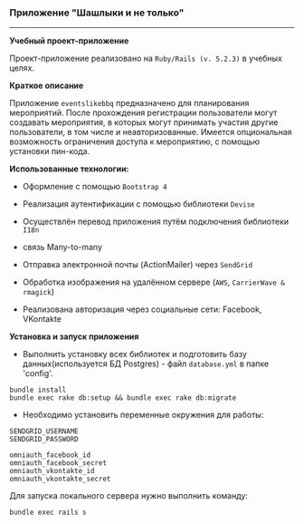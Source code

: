 ### Приложение "Шашлыки и не только"

---

**Учебный проект-приложение**

Проект-приложение реализовано на `Ruby/Rails (v. 5.2.3)` в учебных целях.

**Краткое описание**

Приложение `eventslikebbq` предназначено для планирования мероприятий. После прохождения регистрации пользователи могут создавать мероприятия, в которых могут принимать участия другие пользователи, в том числе и неавторизованные. Имеется опциональная возможность ограничения доступа к мероприятию, с помощью установки пин-кода.

**Использованные технологии:**

* Оформление с помощью `Bootstrap 4`

* Реализация аутентификации с помощью библиотеки `Devise`

* Осуществлён перевод приложения путём подключения библиотеки `I18n`

* связь Many-to-many

* Отправка электронной почты (ActionMailer) через `SendGrid`

* Обработка изображения на удалённом сервере (`AWS`, `CarrierWave & rmagick`)

* Реализована авторизация через социальные сети: Facebook, VKontakte

**Установка и запуск приложения**

* Выполнить установку всех библиотек и подготовить базу данных(используется БД Postgres) - файл `database.yml` в папке 'config'.

```
bundle install
bundle exec rake db:setup && bundle exec rake db:migrate
```

* Необходимо установить переменные окружения для работы:

```
SENDGRID_USERNAME
SENDGRID_PASSWORD

omniauth_facebook_id
omniauth_facebook_secret
omniauth_vkontakte_id
omniauth_vkontakte_secret
```

Для запуска локального сервера нужно выполнить команду:

```
bundle exec rails s
```
